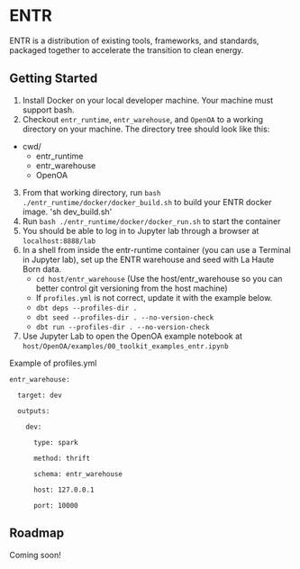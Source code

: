 # ENTR

ENTR is a distribution of existing tools, frameworks, and standards, 
packaged together to accelerate the transition to clean energy. 

## Getting Started

1. Install Docker on your local developer machine. Your machine must support bash.
2. Checkout `entr_runtime`, `entr_warehouse`, and `OpenOA` to a working directory on your machine. The directory tree should look like this:
- cwd/
  - entr_runtime
  - entr_warehouse
  - OpenOA
3. From that working directory, run `bash ./entr_runtime/docker/docker_build.sh` to build your ENTR docker image. 'sh dev_build.sh'
4. Run `bash ./entr_runtime/docker/docker_run.sh` to start the container
5. You should be able to log in to Jupyter lab through a browser at `localhost:8888/lab`
6. In a shell from inside the entr-runtime container (you can use a Terminal in Jupyter lab), set up the ENTR warehouse and seed with La Haute Born data.
    - `cd host/entr_warehouse` (Use the host/entr_warehouse so you can better control git versioning from the host machine)
    - If `profiles.yml` is not correct, update it with the example below.
    - `dbt deps --profiles-dir .`
    - `dbt seed --profiles-dir . --no-version-check`
    - `dbt run --profiles-dir . --no-version-check`
7. Use Jupyter Lab to open the OpenOA example notebook at `host/OpenOA/examples/00_toolkit_examples_entr.ipynb`

Example of profiles.yml
```
entr_warehouse:   

  target: dev   

  outputs:     

    dev:       

      type: spark

      method: thrift       

      schema: entr_warehouse       

      host: 127.0.0.1       

      port: 10000
```



## Roadmap

Coming soon!
